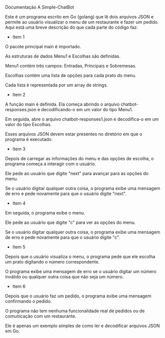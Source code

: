 Documentação A Simple-ChatBot

Este é um programa escrito em Go (golang) que lê dois arquivos JSON e permite ao usuário visualizar o menu de um restaurante e fazer um pedido. 
Aqui está uma breve descrição do que cada parte do código faz:

* Item 1

O pacote principal main é importado.

As estruturas de dados Menu1 e Escolhas são definidas. 

Menu1 contém três campos: Entradas, Principais e Sobremesas. 

Escolhas contém uma lista de opções para cada prato do menu.

Cada lista é representada por um array de strings.

* Item 2

A função main é definida. 
Ela começa abrindo o arquivo chatbot-responses.json e decodificando-o em um valor do tipo Menu1. 

Em seguida, abre o arquivo chatbot-responses1.json e decodifica-o em um valor do tipo Escolhas. 

Esses arquivos JSON devem estar presentes no diretório em que o programa é executado.

* Item 3

Depois de carregar as informações do menu e das opções de escolha, o programa começa a interagir com o usuário. 

Ele pede ao usuário que digite "next" para avançar para as opções do menu. 

Se o usuário digitar qualquer outra coisa, o programa exibe uma mensagem de erro e pede novamente para que o usuário digite "next".

* Item 4

Em seguida, o programa exibe o menu. 

Ele pede ao usuário que digite "c" para ver as opções do menu. 

Se o usuário digitar qualquer outra coisa, o programa exibe uma mensagem de erro e pede novamente para que o usuário digite "c".

* Item 5

Depois que o usuário visualiza o menu, o programa pede que ele escolha um prato digitando o número correspondente. 

O programa exibe uma mensagem de erro se o usuário digitar um número inválido ou qualquer outra coisa que não seja um número.

* Item 6

Depois que o usuário faz um pedido, o programa exibe uma mensagem confirmando o pedido. 

O programa não tem nenhuma funcionalidade real de pedidos ou de comunicação com um restaurante. 

Ele é apenas um exemplo simples de como ler e decodificar arquivos JSON em Go.

